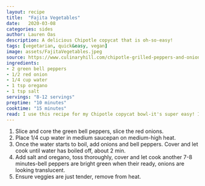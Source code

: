 ```yaml
---
layout: recipe
title:  "Fajita Vegetables"
date:   2020-03-08
categories: sides
author: Lauren Oas
description: A delicious Chipotle copycat that is oh-so-easy!
tags: [vegetarian, quick&easy, vegan]
image: assets/FajitaVegetables.jpeg
source: https://www.culinaryhill.com/chipotle-grilled-peppers-and-onions/#_a5y_p=1479683
ingredients:
- 2 green bell peppers
- 1/2 red onion
- 1/4 cup water
- 1 tsp oregano
- 1 tsp salt
servings: "8-12 servings"
preptime: "10 minutes"
cooktime: "15 minutes"
read: I use this recipe for my Chipotle copycat bowl-it's super easy! It works well when camping for our chicken tacos as well. It's important to remove from heat as soon as they're cooked through, as the veggies will continue to cook-and these veggies easily overcook! You can use yellow or red bell peppers, but they tend to be more sweet, which is not my preference. 
---
```

1. Slice and core the green bell peppers, slice the red onions. 
2. Place 1/4 cup water in medium saucepan on medium-high heat. 
3. Once the water starts to boil, add onions and bell peppers. Cover and let cook until water has boiled off, about 2 min. 
4. Add salt and oregano, toss thoroughly, cover and let cook another 7-8 minutes-bell peppers are bright green when their ready, onions are looking translucent. 
5. Ensure veggies are just tender, remove from heat.